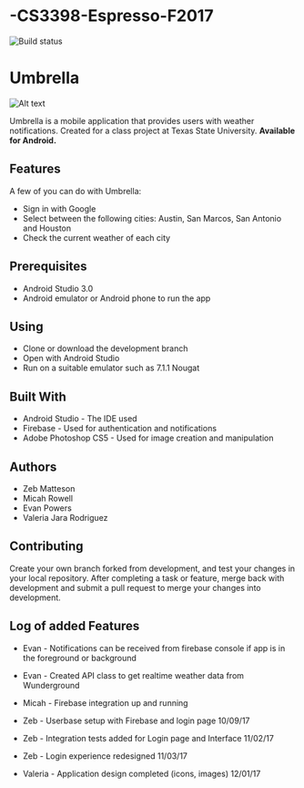# -CS3398-Espresso-F2017

![Build status](https://travis-ci.org/CS3398-Espresso-Noir/-CS3398-Espresso-F2017.svg?branch=master)

# **Umbrella**

![Alt text](http://i66.tinypic.com/2q3zlp1.png)

Umbrella is a mobile application that provides users with weather notifications. Created for a class project at Texas State University.
**Available for Android.**

## **Features**

A few of you can do with Umbrella:

* Sign in with Google
* Select between the following cities: Austin, San Marcos, San Antonio and Houston
* Check the current weather of each city

## **Prerequisites**

* Android Studio 3.0
* Android emulator or Android phone to run the app

## **Using**

* Clone or download the development branch
* Open with Android Studio
* Run on a suitable emulator such as 7.1.1 Nougat

## **Built With**

* Android Studio - The IDE used
* Firebase - Used for authentication and notifications 
* Adobe Photoshop CS5 - Used for image creation and manipulation

## **Authors**

* Zeb Matteson
* Micah Rowell
* Evan Powers
* Valeria Jara Rodriguez 

## **Contributing**

Create your own branch forked from development, and test your changes in your local repository. After completing a task or feature, merge back with development and submit a pull request to merge your changes into development.

## **Log of added Features**

* Evan - Notifications can be received from firebase console if app is in the foreground or background
* Evan - Created API class to get realtime weather data from Wunderground
* Micah - Firebase integration up and running

* Zeb - Userbase setup with Firebase and login page 10/09/17
* Zeb - Integration tests added for Login page and Interface 11/02/17
* Zeb - Login experience redesigned 11/03/17

* Valeria - Application design completed (icons, images) 12/01/17 
